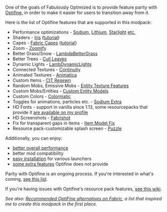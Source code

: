 One of the goals of Fabulously Optimized is to provide feature parity with [Optifine](https://optifine.net/home), in order to make it easier for users to transition away from it. 

Here is the list of Optifine features that are supported in this modpack:

* Performance optimizations - [Sodium](https://www.curseforge.com/minecraft/mc-mods/sodium), [Lithium](https://www.curseforge.com/minecraft/mc-mods/lithium), [Starlight](https://www.curseforge.com/minecraft/mc-mods/starlight) [etc.](https://github.com/Madis0/fabulously-optimized#smooth)
* Shaders - [Iris](https://www.curseforge.com/minecraft/mc-mods/irisshaders) ([tutorial](./getting-shaders.md))
* Capes - [Fabric Capes](https://www.curseforge.com/minecraft/mc-mods/capes) ([tutorial](./free-cape.md))
* Zoom - [Zoomify](https://www.curseforge.com/minecraft/mc-mods/zoomify)
* Better Grass/Snow - [LambdaBetterGrass](https://www.curseforge.com/minecraft/mc-mods/irisshaders)
* Better Trees - [Cull Leaves](https://www.curseforge.com/minecraft/mc-mods/cull-leaves)
* Dynamic Lights - [LambDynamicLights](https://www.curseforge.com/minecraft/mc-mods/lambdynamiclights)
* Connected Textures - [Continuity](https://www.curseforge.com/minecraft/mc-mods/continuity)
* Animated Textures - [Animatica](https://www.curseforge.com/minecraft/mc-mods/animatica)
* Custom Items - [CIT Resewn](https://www.curseforge.com/minecraft/mc-mods/cit-resewn)
* Random Mobs, Emissive Mobs - [Entity Texture Features](https://www.curseforge.com/minecraft/mc-mods/entity-texture-features-fabric)
* Custom Mobs/Entities - [Custom Entity Models](https://www.curseforge.com/minecraft/mc-mods/custom-entity-models-cem)
* Custom Colors - [Colormatic](https://www.curseforge.com/minecraft/mc-mods/colormatic)
* Toggles for animations, particles etc. - [Sodium Extra](https://www.curseforge.com/minecraft/mc-mods/sodium-extra)
* HD Fonts - support in vanilla since 1.13, some resourcepacks that provide it [are available on my profile](https://www.curseforge.com/members/robotkoer/projects)
* HD Screenshots - [Fabrishot](https://www.curseforge.com/minecraft/mc-mods/fabrishot)
* Fix for transparent gaps in items - [Item Model Fix](https://www.curseforge.com/minecraft/mc-mods/item-model-fix)
* Resource pack-customizable splash screen - [Puzzle](https://www.curseforge.com/minecraft/mc-mods/puzzle)

Additionally, you can enjoy:

* [better overall performance](https://github.com/Fabulously-Optimized/fabulously-optimized#smooth)
* better mod compatibility
* [easy installation](https://github.com/Fabulously-Optimized/fabulously-optimized#downloads) for various launchers
* [some extra features](https://github.com/Fabulously-Optimized/fabulously-optimized#included-mods) Optifine does not provide

Parity with Optifine is an ongoing process. If you're interested in what's coming, [see this list](https://github.com/Madis0/fabulously-optimized/issues?q=is:issue%20is:open%20label:parity).

If you're having issues with Optifine's resource pack features, [see this wiki](./resource-pack-issues.md).

_See also: [Recommended OptiFine alternatives on Fabric](https://lambdaurora.dev/optifine_alternatives), a list that inspired me to create this modpack in the first place._
